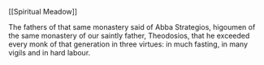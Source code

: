 [[Spiritual Meadow]]
 
The fathers of that same monastery said of Abba Strategios, higoumen of the same monastery of our saintly father, Theodosios, that he exceeded every monk of that generation in three virtues: in much fasting, in many vigils and in hard labour.

